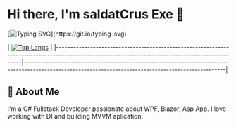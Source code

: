# Hi there, I'm saldatCrus Exe 🦊

[![Typing SVG](https://readme-typing-svg.herokuapp.com?font=Fira+Code&pause=1000&color=1DA1F2&width=435&lines=Full+Stack+Developer;Closed+Source+Contributor;Team+Lead;)](https://git.io/typing-svg)

| [![Top Langs](https://github-readme-stats.vercel.app/api/top-langs/?username=saldatCrus&layout=compact&theme=radical)](https://github.com/saldatCrus) |
|------------------------------------------------------------------------------------------------------------------------------------------------|-----------------------------------------------------------------------------------------------------------------------------------------------------|

## 🚀 About Me

I'm a С# Fullstack Developer passionate about WPF, Blazor, Asp App. I love working with DI and building MVVM aplication.

